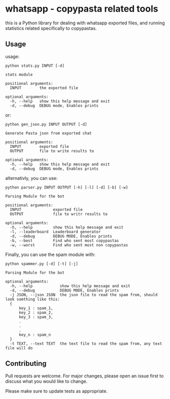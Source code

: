 # whatsapp - copypasta related tools

this is a Python library for dealing with whatsapp exported files, and running statistics related specifically to copypastas.


## Usage

usage: 
```
python stats.py INPUT [-d]

stats module

positional arguments:
  INPUT        the exported file

optional arguments:
  -h, --help   show this help message and exit
  -d, --debug  DEBUG mode, Enables prints
```
or:

```
python gen_json.py INPUT OUTPUT [-d]

Generate Pasta json from exported chat

positional arguments:
  INPUT        exported file
  OUTPUT       file to write results to

optional arguments:
  -h, --help   show this help message and exit
  -d, --debug  DEBUG mode, Enables prints
```

alternativly, you can use:
```
python parser.py INPUT OUTPUT [-h] [-l] [-d] [-b] [-w]

Parsing Module for the bot

positional arguments:
  INPUT              exported file
  OUTPUT             file to writr results to

optional arguments:
  -h, --help         show this help message and exit
  -l, --leaderboard  Leaderboard generator
  -d, --debug        DEBUG MODE, Enables prints
  -b, --best         Find who sent most copypastas
  -w, --worst        Find who sent most non copypastas
```

Finally, you can use the spam module with:
```
python spammer.py [-d] [-t] [-j]

Parsing Module for the bot

optional arguments:
  -h, --help            show this help message and exit
  -d, --debug           DEBUG MODE, Enables prints
  -j JSON, --json JSON  the json file to read the spam from, should look somthing like this:
  {
      key_1 : spam_1,
      key_2 : spam_2,
      key_3 : spam_3,
      .
      .
      .
      key_n : spam_n
  }
  -t TEXT, --text TEXT  the text file to read the spam from, any text file will do
```

## Contributing
Pull requests are welcome. For major changes, please open an issue first to discuss what you would like to change.

Please make sure to update tests as appropriate.
